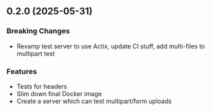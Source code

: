 ## 0.2.0 (2025-05-31)

### Breaking Changes

- Revamp test server to use Actix, update CI stuff, add multi-files to multipart test

### Features

- Tests for headers
- Slim down final Docker image
- Create a server which can test multipart/form uploads
